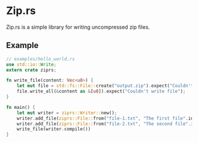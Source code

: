 # Zip.rs

Zip.rs is a simple library for writing uncompressed zip files. 

## Example

```rust
// examples/hello_world.rs
use std::io::Write;
extern crate ziprs;

fn write_file(content: Vec<u8>) {
    let mut file = std::fs::File::create("output.zip").expect("Couldn't create file");
    file.write_all(&content as &[u8]).expect("Couldn't write file");
} 

fn main() {
    let mut writer = ziprs::Writer::new();
    writer.add_file(ziprs::File::from("file-1.txt", "The first file".into()));
    writer.add_file(ziprs::File::from("file-2.txt", "The second file".into()));
    write_file(writer.compile())
}
```